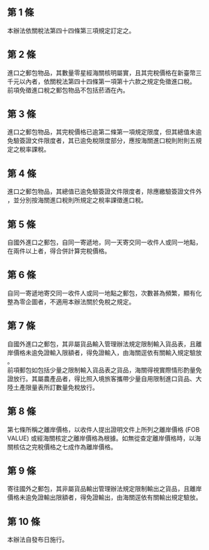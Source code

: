 第 1 條
-------
本辦法依關稅法第四十四條第三項規定訂定之。

第 2 條
-------
進口之郵包物品，其數量零星經海關核明屬實，且其完稅價格在新臺幣三  
千元以內者，依關稅法第四十四條第一項第十六款之規定免徵進口稅。  
前項免徵進口稅之郵包物品不包括菸酒在內。

第 3 條
-------
進口之郵包物品，其完稅價格已逾第二條第一項規定限度，但其總值未逾  
免驗簽證文件限度者，其已逾免稅限度部分，應按海關進口稅則附則五規  
定之稅率課稅。　　

第 4 條
-------
進口之郵包物品，其總值已逾免驗簽證文件限度者，除應繳驗簽證文件外  
，並分別按海關進口稅則所規定之稅率課徵進口稅。

第 5 條
-------
自國外進口之郵包，自同一寄遞地，同一天寄交同一收件人或同一地點，  
在兩件以上者，得合併計算完稅價格。

第 6 條
-------
自同一寄遞地寄交同一收件人或同一地點之郵包，次數甚為頻繁，顯有化  
整為零企圖者，不適用本辦法關於免稅之規定。

第 7 條
-------
自國外進口之郵包，其非屬貨品輸入管理辦法規定限制輸入貨品表，且離  
岸價格未逾免證輸入限額者，得免證輸入，由海關逕依有關輸入規定驗放  
。  
前項郵包如包括少量之限制輸入貨品表之貨品，海關得視實際情形酌量免  
證放行。其屬農產品者，得比照入境旅客攜帶少量自用限制進口貨品、大  
陸土產限量表所訂數量免稅放行。

第 8 條
-------
第七條所稱之離岸價格，以收件人提出證明文件上所列之離岸價格 (FOB  
VALUE)  或經海關核定之離岸價格為根據。如無從查定離岸價格時，以海  
關核估之完稅價格之七成作為離岸價格。

第 9 條
-------
寄往國外之郵包，其非屬貨品輸出管理辦法規定限制輸出之貨品，且離岸  
價格未逾免證輸出限額者，得免證輸出，由海關逕依有關輸出規定驗放。

第 10 條
--------
本辦法自發布日施行。

